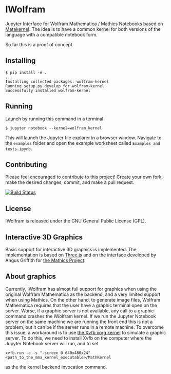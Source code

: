 # IWolfram

Jupyter Interface for Wolfram Mathematica / Mathics Notebooks
based on [Metakernel](https://github.com/Calysto/metakernel).
The idea is to have a common kernel for both versions of the
language with a compatible notebook form.

So far this is a proof of concept.

Installing
----------

```
$ pip install -e .
...
Installing collected packages: wolfram-kernel
Running setup.py develop for wolfram-kernel
Successfully installed wolfram-kernel
```

Running
-------

Launch by running this command in a terminal
```
$ jupyter notebook --kernel=wolfram_kernel
```

This will launch the Jupyter file explorer in a browser window.
Navigate to the `examples` folder and open the example worksheet
called `Examples and tests.ipynb`.

Contributing
------------

Please feel encouraged to contribute to this project! Create your
own fork, make the desired changes, commit, and make a pull request.

[![Build Status](https://travis-ci.org/mmatera/iwolfram.svg?branch=master)](https://travis-ci.org/mmatera/iwolfram)

License
-------

IWolfram is released under the GNU General Public License (GPL).

Interactive 3D Graphics
-----------------------

Basic support for interactive 3D graphics is implemented. The implementation
is based on [Three.js](https://threejs.org) and on the interface developed by
Angus Griffith for [the Mathics Project](https://github.com/mathics/Mathics).

About graphics
---------------

Currently, IWolfram has almost full support for graphics when using the
original Wolfram Mathematica as the backend, and a very limited support
when using Mathics. On the other hand, to generate image files, Wolfram
Mathematica requires that the user have a graphic terminal open on the
server. Worse, if a graphic server is not available, any call to a graphic
command crashes the IWolfram kernel. If we run the Jupyter Notebook server
on the same machine we are running the front end this is not a problem,
but it can be if the server runs in a remote machine. To overcome this
issue, a workaround is to use
[the Xvfb xorg kernel](https://www.x.org/releases/X11R7.7/doc/man/man1/Xvfb.1.xhtml)
to simulate a graphic server. To do this, we need to install Xvfb on the
computer where the Jupyter Notebook server will run, and to set
```
xvfb-run -a -s "-screen 0 640x480x24" <path_to_the_mma_kernel_executable>/MathKernel
```
as the the kernel backend invocation command.
